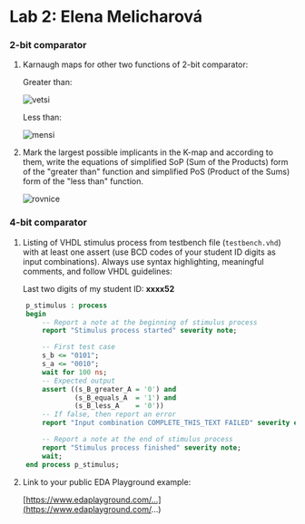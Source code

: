# Lab 2: Elena Melicharová

### 2-bit comparator

1. Karnaugh maps for other two functions of 2-bit comparator:

   Greater than:

   ![vetsi](https://user-images.githubusercontent.com/124675731/219973053-a584fd5a-2f5f-47bd-a981-3b88e9427119.png)


   Less than:

   ![mensi](https://user-images.githubusercontent.com/124675731/219973084-8aa4b41b-e2df-498b-980a-ffc240b4a479.png)


2. Mark the largest possible implicants in the K-map and according to them, write the equations of simplified SoP (Sum of the Products) form of the "greater than" function and simplified PoS (Product of the Sums) form of the "less than" function.

   ![rovnice](https://user-images.githubusercontent.com/124675731/219974548-209e3ebc-8b8d-47c1-aee5-588b42fd115c.png)


### 4-bit comparator

1. Listing of VHDL stimulus process from testbench file (`testbench.vhd`) with at least one assert (use BCD codes of your student ID digits as input combinations). Always use syntax highlighting, meaningful comments, and follow VHDL guidelines:

   Last two digits of my student ID: **xxxx52**

```vhdl
    p_stimulus : process
    begin
        -- Report a note at the beginning of stimulus process
        report "Stimulus process started" severity note;

        -- First test case
        s_b <= "0101"; 
        s_a <= "0010";      
        wait for 100 ns;
        -- Expected output
        assert ((s_B_greater_A = '0') and
                (s_B_equals_A  = '1') and
                (s_B_less_A    = '0'))
        -- If false, then report an error
        report "Input combination COMPLETE_THIS_TEXT FAILED" severity error;

        -- Report a note at the end of stimulus process
        report "Stimulus process finished" severity note;
        wait;
    end process p_stimulus;
```

2. Link to your public EDA Playground example:

   [https://www.edaplayground.com/...](https://www.edaplayground.com/...)
